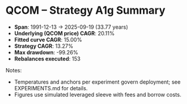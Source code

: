 # QCOM – Strategy A1g Summary

- **Span**: 1991-12-13 → 2025-09-19 (33.77 years)
- **Underlying (QCOM price) CAGR**: 20.11%
- **Fitted curve CAGR**: 15.00%
- **Strategy CAGR**: 13.27%
- **Max drawdown**: -99.26%
- **Rebalances executed**: 153

Notes:

- Temperatures and anchors per experiment govern deployment; see EXPERIMENTS.md for details.
- Figures use simulated leveraged sleeve with fees and borrow costs.
